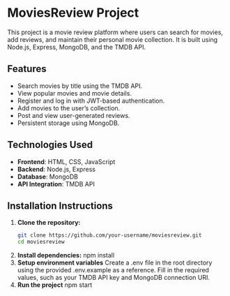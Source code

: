 # MoviesReview Project

This project is a movie review platform where users can search for movies, add reviews, and maintain their personal movie collection. It is built using Node.js, Express, MongoDB, and the TMDB API.

## Features
- Search movies by title using the TMDB API.
- View popular movies and movie details.
- Register and log in with JWT-based authentication.
- Add movies to the user’s collection.
- Post and view user-generated reviews.
- Persistent storage using MongoDB.

## Technologies Used
- **Frontend**: HTML, CSS, JavaScript
- **Backend**: Node.js, Express
- **Database**: MongoDB
- **API Integration**: TMDB API

## Installation Instructions
1. **Clone the repository:**
   ```bash
   git clone https://github.com/your-username/moviesreview.git
   cd moviesreview
2. **Install dependencies:**
    npm install
3. **Setup environment variables**
    Create a .env file in the root directory using the provided .env.example as a reference.
    Fill in the required values, such as your TMDB API key and MongoDB connection URI.
4. **Run the project**
    npm start
